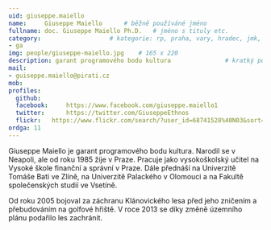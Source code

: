 ```yaml
---
uid: giuseppe.maiello
name:     Giuseppe Maiello  	# běžně používáné jméno
fullname: doc. Giuseppe Maiello Ph.D. 	# jméno s tituly etc.
category:                 	# kategorie: rp, praha, vary, hradec, jmk, senat
- ga
img: people/giuseppe-maiello.jpg    # 165 x 220
description: garant programového bodu kultura             	# kratký popis, max 160 znaků
mail:
- guiseppe.maiello@pirati.cz
mob:			  
profiles:
  github:     
  facebook: 	https://www.facebook.com/giuseppe.maiello1
  twitter: 		https://twitter.com/GiuseppeEthnos
  flickr:	https://www.flickr.com/search/?user_id=68741528%40N03&sort=date-taken-desc&text=giuseppe%20maiello&view_all=1
ordga: 11
---
```


Giuseppe Maiello je garant programového bodu kultura. Narodil se v Neapoli, ale od roku 1985 žije v Praze. Pracuje jako vysokoškolský učitel na Vysoké škole finanční a správní v Praze. Dále přednáší na Univerzitě Tomáše Bati ve Zlíně, na Univerzitě Palackého v Olomouci a na Fakultě společenských studií ve Vsetíně. 

Od roku 2005 bojoval za záchranu Klánovického lesa před jeho zničením a přebudováním na golfové hřiště. V roce 2013 se díky změně územního plánu podařilo les zachránit.
